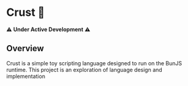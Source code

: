 # Crust 🥐

⚠️ **Under Active Development** ⚠️

## Overview

Crust is a simple toy scripting language designed to run on the BunJS runtime. This project is an exploration of language design and implementation
